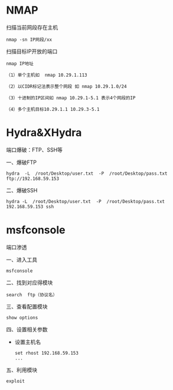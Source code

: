 # NMAP

扫描当前网段存在主机

```
nmap -sn IP网段/xx
```

扫描目标IP开放的端口

```
nmap IP地址

（1）单个主机如  nmap 10.29.1.113

（2）以CIDR标记法表示整个网段 如 nmap 10.29.1.0/24 

（3）十进制的IP区间如 nmap 10.29.1-5.1 表示4个网段的IP

（4）多个主机目标10.29.1.1 10.29.3-5.1
```



# Hydra&XHydra

端口爆破：FTP、SSH等

一、爆破FTP

```
hydra  -L  /root/Desktop/user.txt  -P  /root/Desktop/pass.txt  ftp://192.168.59.153
```

 二、爆破SSH

```
hydra -L  /root/Desktop/user.txt  -P  /root/Desktop/pass.txt  192.168.59.153 ssh
```



# msfconsole

端口渗透

一、进入工具

```
msfconsole
```

二、找到对应得模块

```
search  ftp（协议名）
```

三、查看配置模块

```
show options
```

四、设置相关参数

- 设置主机名

  ```
  set rhost 192.168.59.153
  ...
  ```

五、利用模块

```
exploit
```

